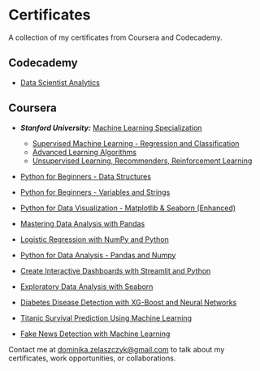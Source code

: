 # Certificates

A collection of my certificates from Coursera and Codecademy.

## Codecademy

* [Data Scientist Analytics](https://github.com/dominika-zelaszczyk/certificates/blob/main/Codecademy_Data%20Scientist%20-%20Analytics.pdf)

## Coursera

* ***Stanford University:*** [Machine Learning Specialization](https://github.com/dominika-zelaszczyk/certificates/blob/main/Coursera/Machine%20Learning%20Specialization.pdf)
  * [Supervised Machine Learning - Regression and Classification](https://github.com/dominika-zelaszczyk/certificates/blob/main/Coursera/Supervised%20Machine%20Learning%20-%20Regression%20and%20Classification.pdf)
  * [Advanced Learning Algorithms](https://github.com/dominika-zelaszczyk/certificates/blob/main/Coursera/Advanced%20Learning%20Algorithms.pdf)
  * [Unsupervised Learning, Recommenders, Reinforcement Learning](https://github.com/dominika-zelaszczyk/certificates/blob/main/Coursera/Unsupervised%20Learning%2C%20Recommenders%2C%20Reinforcement%20Learning.pdf)

* [Python for Beginners - Data Structures](https://github.com/dominika-zelaszczyk/certificates/blob/main/Coursera/Python%20for%20Beginners%20-%20Data%20Structures.pdf)
* [Python for Beginners - Variables and Strings](https://github.com/dominika-zelaszczyk/certificates/blob/main/Coursera/Python%20for%20Beginners%20-%20Variables%20and%20Strings.pdf)
* [Python for Data Visualization - Matplotlib & Seaborn (Enhanced)](https://github.com/dominika-zelaszczyk/certificates/blob/main/Coursera/Python%20for%20Data%20Visualization%20-%20Matplotlib%20%26%20Seaborn%20(Enhanced).pdf)
* [Mastering Data Analysis with Pandas](https://github.com/dominika-zelaszczyk/certificates/blob/main/Coursera/Mastering%20Data%20Analysis%20with%20Pandas.pdf)
* [Logistic Regression with NumPy and Python](https://github.com/dominika-zelaszczyk/certificates/blob/main/Coursera/Logistic%20Regression%20with%20NumPy%20and%20Python.pdf)
* [Python for Data Analysis - Pandas and Numpy](https://github.com/dominika-zelaszczyk/certificates/blob/main/Coursera/Python%20for%20Data%20Analysis%20-%20Pandas%20and%20Numpy.pdf)
* [Create Interactive Dashboards with Streamlit and Python](https://github.com/dominika-zelaszczyk/certificates/blob/main/Coursera/Create%20Interactive%20Dashboards%20with%20Streamlit%20and%20Python.pdf)
* [Exploratory Data Analysis with Seaborn](https://github.com/dominika-zelaszczyk/certificates/blob/main/Coursera/Exploratory%20Data%20Analysis%20with%20Seaborn.pdf)
* [Diabetes Disease Detection with XG-Boost and Neural Networks](https://github.com/dominika-zelaszczyk/certificates/blob/main/Coursera/Diabetes%20Disease%20Detection%20with%20XG-Boost%20and%20Neural%20Networks.pdf)
* [Titanic Survival Prediction Using Machine Learning](https://github.com/dominika-zelaszczyk/certificates/blob/main/Coursera/Titanic%20Survival%20Prediction%20Using%20Machine%20Learning.pdf)
* [Fake News Detection with Machine Learning](https://github.com/dominika-zelaszczyk/certificates/blob/main/Coursera/Fake%20News%20Detection%20with%20Machine%20Learning.pdf)

Contact me at [dominika.zelaszczyk@gmail.com](mailto:dominika.zelaszczyk@gmail.com) to talk about my certificates, work opportunities, or collaborations.
